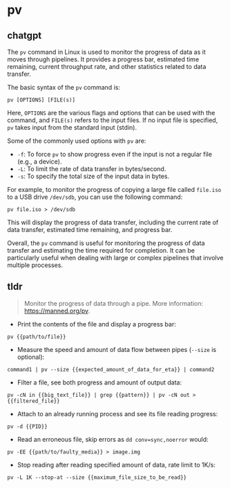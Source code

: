 # pv 
## chatgpt 
The `pv` command in Linux is used to monitor the progress of data as it moves through pipelines. It provides a progress bar, estimated time remaining, current throughput rate, and other statistics related to data transfer. 

The basic syntax of the `pv` command is:

```
pv [OPTIONS] [FILE(s)]
```

Here, `OPTIONS` are the various flags and options that can be used with the command, and `FILE(s)` refers to the input files. If no input file is specified, `pv` takes input from the standard input (stdin).

Some of the commonly used options with `pv` are:

- `-f`: To force `pv` to show progress even if the input is not a regular file (e.g., a device).
- `-L`: To limit the rate of data transfer in bytes/second.
- `-s`: To specify the total size of the input data in bytes.

For example, to monitor the progress of copying a large file called `file.iso` to a USB drive `/dev/sdb`, you can use the following command:

```
pv file.iso > /dev/sdb
```

This will display the progress of data transfer, including the current rate of data transfer, estimated time remaining, and progress bar.

Overall, the `pv` command is useful for monitoring the progress of data transfer and estimating the time required for completion. It can be particularly useful when dealing with large or complex pipelines that involve multiple processes. 

## tldr 
 
> Monitor the progress of data through a pipe.
> More information: <https://manned.org/pv>.

- Print the contents of the file and display a progress bar:

`pv {{path/to/file}}`

- Measure the speed and amount of data flow between pipes (`--size` is optional):

`command1 | pv --size {{expected_amount_of_data_for_eta}} | command2`

- Filter a file, see both progress and amount of output data:

`pv -cN in {{big_text_file}} | grep {{pattern}} | pv -cN out > {{filtered_file}}`

- Attach to an already running process and see its file reading progress:

`pv -d {{PID}}`

- Read an erroneous file, skip errors as `dd conv=sync,noerror` would:

`pv -EE {{path/to/faulty_media}} > image.img`

- Stop reading after reading specified amount of data, rate limit to 1K/s:

`pv -L 1K --stop-at --size {{maximum_file_size_to_be_read}}`
